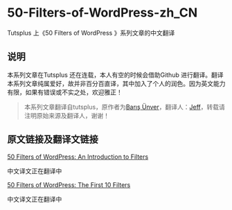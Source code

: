 50-Filters-of-WordPress-zh_CN
=============================

Tutsplus 上《50 Filters of WordPress 》系列文章的中文翻译

## 说明

本系列文章在Tutsplus 还在连载，本人有空的时候会借助Github 进行翻译。翻译本系列文章纯属爱好，故并非百分百直译，其中加入了个人的润色。因为英文能力有限，如果有错误或不实之处，欢迎雅正！

> 本系列文章翻译自tutsplus，原作者为[Barış Ünver](http://tutsplus.com/authors/baris-unver)，翻译人：[Jeff](http://devework.com/)，转载请注明原始来源及翻译人，谢谢！

## 原文链接及翻译文链接


[50 Filters of WordPress: An Introduction to Filters](http://code.tutsplus.com/tutorials/50-filters-of-wordpress-an-introduction-to-filters--cms-21294)

中文译文正在翻译中

[50 Filters of WordPress: The First 10 Filters](http://code.tutsplus.com/tutorials/50-filters-of-wordpress-the-first-10-filters--cms-21295)

中文译文正在翻译中




